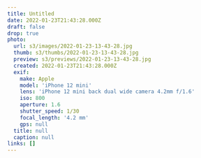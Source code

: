 ```yaml
---
title: Untitled
date: 2022-01-23T21:43:28.000Z
draft: false
drop: true
photo:
  url: s3/images/2022-01-23-13-43-28.jpg
  thumb: s3/thumbs/2022-01-23-13-43-28.jpg
  preview: s3/previews/2022-01-23-13-43-28.jpg
  created: 2022-01-23T21:43:28.000Z
  exif:
    make: Apple
    model: 'iPhone 12 mini'
    lens: 'iPhone 12 mini back dual wide camera 4.2mm f/1.6'
    iso: 800
    aperture: 1.6
    shutter_speed: 1/30
    focal_length: '4.2 mm'
    gps: null
  title: null
  caption: null
links: []
---
```

